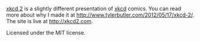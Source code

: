 [xkcd 2][] is a slightly different presentation of [xkcd][] comics. You can read more about why I made it
at <http://www.tylerbutler.com/2012/05/17/xkcd-2/>. The site is live at <http://xkcd2.com>.

Licensed under the MIT license.

[xkcd]: http://xkcd.com/
[xkcd 2]: http://xkcd2.com/

